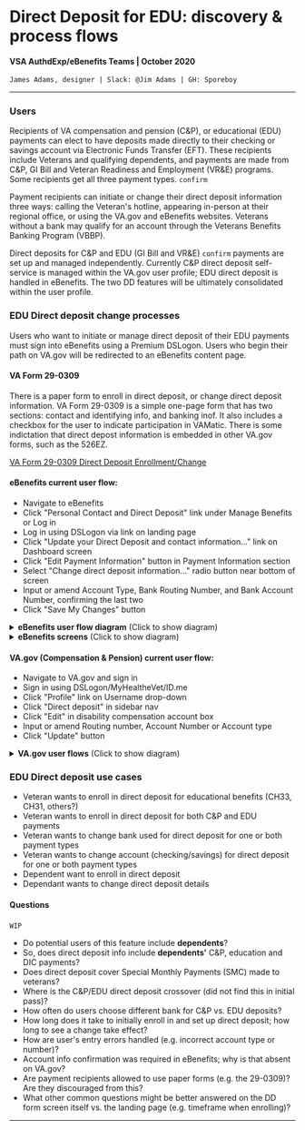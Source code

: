 # Direct Deposit for EDU: discovery & process flows
**VSA AuthdExp/eBenefits Teams | October 2020**

`James Adams, designer | Slack: @Jim Adams | GH: Sporeboy`

---

### Users
Recipients of VA compensation and pension (C&P), or educational (EDU) payments can elect to have deposits made directly to their checking or savings account via Electronic Funds Transfer (EFT). These recipients include Veterans and qualifying dependents, and payments are made from C&P, GI Bill and Veteran Readiness and Employment (VR&E) programs. Some recipients get all three payment types. `confirm`

Payment recipients can initiate or change their direct deposit information three ways: calling the Veteran's hotline, appearing in-person at their regional office, or using the VA.gov and eBenefits websites. Veterans without a bank may qualify for an account through the Veterans Benefits Banking Program (VBBP).

Direct deposits for C&P and EDU (GI Bill and VR&E) `confirm` payments are set up and managed independently. Currently C&P direct deposit self-service is managed within the VA.gov user profile; EDU direct deposit is handled in eBenefits. The two DD features will be ultimately consolidated within the user profile.

### EDU Direct deposit change processes
Users who want to initiate or manage direct deposit of their EDU payments must sign into eBenefits using a Premium DSLogon. Users who begin their path on VA.gov will be redirected to an eBenefits content page. 

#### VA Form 29-0309
There is a paper form to enroll in direct deposit, or change direct deposit information. VA Form 29-0309 is a simple one-page form that has two sections: contact and identifying info, and banking inof. It also includes a checkbox for the user to indicate participation in VAMatic. There is some indictation that direct depost information is embedded in other VA.gov forms, such as the 526EZ.

[VA Form 29-0309 Direct Deposit Enrollment/Change](https://www.vba.va.gov/pubs/forms/VBA-29-0309-ARE.pdf)

#### eBenefits current user flow:

- Navigate to eBenefits
- Click "Personal Contact and Direct Deposit" link under Manage Benefits or Log in
- Log in using DSLogon via link on landing page
- Click "Update your Direct Deposit and contact information..." link on Dashboard screen
- Click "Edit Payment Information" button in Payment Information section
- Select "Change direct deposit information..." radio button near bottom of screen
- Input or amend Account Type, Bank Routing Number, and Bank Account Number, confirming the last two
- Click "Save My Changes" button

<details>
  <summary><strong>eBenefits user flow diagram</strong> (Click to show diagram)</summary>
  
  ![Current eBenefits user flow](https://github.com/department-of-veterans-affairs/va.gov-team/blob/master/products/identity-personalization/direct-deposit/edu-direct-deposit/design/DD_EDU_Breakdown_1.png)
</details>
<details>
  <summary><strong>eBenefits screens</strong> (Click to show diagram)</summary>
  
  ![Current eBenefits DD screens](https://github.com/department-of-veterans-affairs/va.gov-team/blob/master/products/identity-personalization/direct-deposit/edu-direct-deposit/design/DD_EDU_Screens_1.png)
</details>

#### VA.gov (Compensation & Pension) current user flow:

- Navigate to VA.gov and sign in
- Sign in using DSLogon/MyHealtheVet/ID.me
- Click "Profile" link on Username drop-down
- Click "Direct deposit" in sidebar nav
- Click "Edit" in disability compensation account box
- Input or amend Routing number, Account Number or Account type
- Click "Update" button

<details>
  <summary><strong>VA.gov user flows</strong> (Click to show diagram)</summary>
  
  ![Current eBenefits DD screens](https://github.com/department-of-veterans-affairs/va.gov-team/blob/master/products/identity-personalization/direct-deposit/edu-direct-deposit/design/DD_EDU_User_Flows_1.png)
</details>

### EDU Direct deposit use cases

- Veteran wants to enroll in direct deposit for educational benefits (CH33, CH31, others?)
- Veteran wants to enroll in direct deposit for both C&P and EDU payments
- Veteran wants to change bank used for direct deposit for one or both payment types
- Veteran wants to change account (checking/savings) for direct deposit for one or both payment types
- Dependent want to enroll in direct deposit
- Dependant wants to change direct deposit details

#### Questions
`WIP`
- Do potential users of this feature include **dependents**?
- So, does direct deposit info include **dependents’** C&P, education and DIC payments?
- Does direct deposit cover Special Monthly Payments (SMC) made to veterans?
- Where is the C&P/EDU direct deposit crossover (did not find this in initial pass)?
- How often do users choose different bank for C&P vs. EDU deposits?
- How long does it take to initially enroll in and set up direct deposit; how long to see a change take effect?
- How are user's entry errors handled (e.g. incorrect account type or number)?
- Account info confirmation was required in eBenefits; why is that absent on VA.gov?
- Are payment recipients allowed to use paper forms (e.g. the 29-0309)? Are they discouraged from this?
- What other common questions might be better answered on the DD form screen itself vs. the landing page (e.g. timeframe when enrolling)?

---
